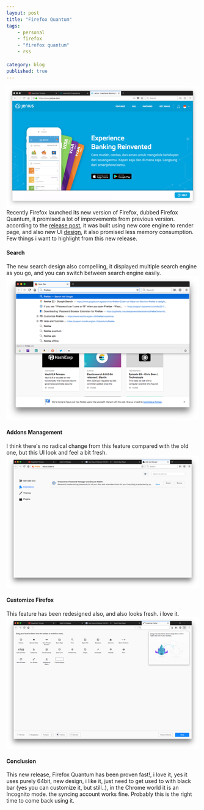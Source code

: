 ```yaml
---
layout: post
title: "Firefox Quantum"
tags: 
    - personal
    - firefox
    - "firefox quantum"
    - rss

category: blog
published: true
---
```


![firefox quantum](/images/posts/firefox-quantum/1.png)
Recently Firefox launched its new version of Firefox, dubbed Firefox Quantum, it promised a lot of improvements from previous version. according to the [release post](https://blog.mozilla.org/blog/2017/11/14/introducing-firefox-quantum/), it was built using new core engine to render page, and also new UI [design](http://design.firefox.com/photon/welcome.html), it also promised less memory consumption.   
Few things i want to highlight from this new release.
<!--more-->
#### Search
The new search design also compelling, it displayed multiple search engine as you go, and you can switch between search engine easily.
![search engine](/images/posts/firefox-quantum/2.png)

#### Addons Management
I think there's no radical change from this feature compared with the old one, but this UI look and feel a bit fresh.
![Addons Management](/images/posts/firefox-quantum/3.png)

#### Customize Firefox
This feature has been redesigned also, and also looks fresh. i love it.
![Customize Firefox](/images/posts/firefox-quantum/4.png)

#### Conclusion
This new release, Firefox Quantum has been proven fast!, i love it, yes it uses purely 64bit, new design, i like it, just need to get used to with black bar (yes you can customize it, but still..), in the Chrome world it is an Incognito mode. the syncing account works fine. Probably this is the right time to come back using it.